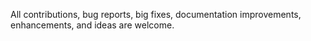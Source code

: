 All contributions, bug reports, big fixes, documentation improvements, enhancements, and ideas are welcome.
